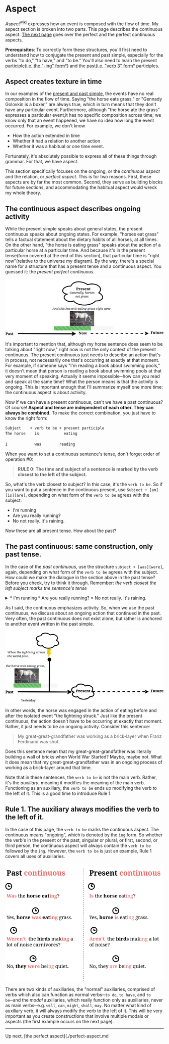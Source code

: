 # Aspect

_Aspect_<sup>[wiki](https://en.wikipedia.org/wiki/Grammatical_tense)</sup> expresses
how an event is composed with the flow of time. My aspect section is broken
into two parts. This page describes the continuous aspect. [The next page](perfect-aspect.md)
goes over the perfect and the perfect continuous aspects.

**Prerequisites**: To correctly form these structures, you'll first need to understand
how to conjugate the present and past simple, especially for the verbs "to do,"
"to have," and "to be." You'll also need to learn the present participle[(i.e.
the "-ing" form°)](https://www.grammar-monster.com/glossary/present_participle.htm)
and the past[(i.e. "verb 3" form°](https://englishstudyhere.com/verbs/50-examples-of-present-tense-past-tense-and-past-participle/) participles.

## Aspect creates texture in time 

In our examples of the [present and past simple](./tense.md), the events have no real composition
in the flow of time. Saying "the horse eats grass," or "Gennady Golovkin is a
boxer," are always true, which in turn means that they don't have any particular
event. Furthermore, although "the horse ate the grass" expresses a particular event,it has no
specific composition across time; we know only that an event happened, we have
no idea how long the event occurred. For example, we don't know

* How the action extended in time
* Whether it had a relation to another action
* Whether it was a habitual or one time event.

Fortunately, it's absolutely possible to express all of these things through
grammar. For that, we have aspect. 

This section specifically focuses on the ongoing, or the _continuous aspect_ 
and the relation, or _perfect aspect_. This is for two reasons. First, these
aspects are by far the most common. Second, they serve as building blocks
for future sections, and accommodating the habitual aspect would wreck my whole
theory.

## The continuous aspect describes ongoing activity

While the present simple speaks about general states, the present continuous
speaks about ongoing states. For example, "horses eat grass" tells a factual
statement about the dietary habits of all horses, at all times. On the other
hand, "the horse is eating grass" speaks about the action of a particular horse
at a particular time. 
And because it's in the present tense(form covered at the end of this section),
that particular time is "right now"(relative to the
universe my diagram). By the way, there's a special name for a structure that
has a present tense and a continuous aspect. You guessed it: the _present
perfect continuous._

![The horse is eating grass](./images/thehorseiseating.png)

It's important to mention that, although my horse sentence does seem to be talking
about "right now," right now is not the only context of the present continuous.
The present continuous just needs to describe an action that's in process, not
necessarily one that's occurring at exactly at that moment. For example, if someone
says "I'm reading a book about swimming pools," it doesn't mean that person is
reading a book about swimming pools at that very moment of speaking. Actually it
seems impossible─how can you read and speak at the same time? What the person
means is that the activity is ongoing. This is important enough that I'll summarize
myself one more time: the continuous aspect is about activity.

Now if we can have a present continuous, can't we have a past continuous? Of course!
**Aspect and tense are independent of each other. They can always be combined.**
To make the correct combination, you just have to know the right form:

```markdown
Subject    + verb to be + present participle
The horse    is           eating              

I            was        reading                
```

When you want to set a continuous sentence's tense, don't forget order of operation #0:

> **RULE 0: The time and subject of a sentence is marked by the verb closest to the left of the subject.**

So, what's the verb closest to subject? In this case, it's the `verb to be`. So
if you want to put a sentence in the continuous present, use `Subject + [am][is][are]`, depending
on what form of the `verb to be` agrees with the subject.

* I'm running
* Are you really running?
* No not really. It's raining.

Now these are all present tense. How about the past?


## The past continuous: same construction, only past tense.


In the case of the _past continuous,_ use the structure `subject + [was][were]`, again, depending
on what form of the `verb to be` agrees with the subject. How could we make the
dialogue in the section above in the past tense? Before you check, try
to think it through. Remember: _the verb closest the left subject marks the
sentence's tense_

<details>
  <summary>
* I'm running
* Are you really running?
* No not really. It's raining.</summary>

* I **was** running.
* **Were** you really running?
* No not really. It **was** raining.
</details>

As I said, the continuous emphasizes activity. So, when we use the past continuous,
we discuss about an ongoing action that continued in the past. Very often,
the past continuous does not exist alone, but rather is anchored to another event written
in the past simple.

![The Horse was eating](./images/thehorsewaseating.png)

In other words, the horse was engaged in the action of eating before and after
the isolated event "the lightning struck." Just like the present continuous, the
action doesn't have to be occurring at exactly that moment. Rather, it just needs
to be an ongoing activity. Consider this sentence:

> My great-great-grandfather was working as a brick-layer when Franz Ferdinand was shot.

Does this sentence mean that my great-great-grandfather was literally building a wall
of bricks when World War Started? Maybe, maybe not. What it does mean that
my great-great-grandfather was in an ongoing process of working as a brick-layer
around that time.

Note that in these sentences, the `verb to be` is not the main verb. Rather, it's
the _auxiliary_, meaning it modifies the meaning of the main verb. Functioning
as an auxiliary, the `verb to be` ends up modifying the verb to
the left of it. This is a good time to introduce Rule 1.

## Rule 1. The auxiliary always modifies the verb to the left of it.

In the case of this page, the `verb to be` marks the continuous aspect. The
continuous means "ongoing", which is denoted by the `ing` form. So whether the verb's
in the present or the past, singular or plural, or first, second, or third person,
the continuous aspect will always contain the `verb to be` followed by the `ing`.
However, the `verb to be` is just an example, Rule 1 covers all uses of auxiliaries.

![Continuous: the VtB marks, the tense, and inflects the main verb with -ing](./images/continuousclocks.png)

There are two kinds of auxiliaries, the "normal" auxiliaries, comprised of verbs
which also can function as normal verbs─`to do`, `to have`, and `to be`─and the
_modal_ auxiliaries, which really function only as auxiliaries, never as main
verbs─e.g. `will`, `can`, `might`, `shall`, `may`. No matter what kind of
auxiliary verb, it will always modify the verb to the left of it. This
will be very important as you create constructions that involve multiple modals
or aspects (the first example occurs on the next page).

-----

Up next, [the perfect aspect](./perfect-aspect.md

